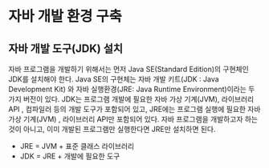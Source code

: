 # 자바 개발 환경 구축

## 자바 개발 도구(JDK) 설치

자바 프로그램을 개발하기 위해서는 먼저 Java SE(Standard Edition)의 구현체인 JDK를 설치해야 한다.
Java SE의 구현체는 자바 개발 키트(JDK : Java Development Kit) 와 자바 실행환경(JRE: Java Runtime Environment)이라는
두 가지 버전이 있다. JDK는 프로그램 개발에 필요한 자바 가상 기계(JVM), 라이브러리 API , 컴파일러 등의 개발 도구가 포함되어 있고,
JRE에는 프로그램 실행에 필요한 자바 가상 기계(JVM) , 라이브러리 API만 포함되어 있다. 자바 프로그램을 개발하고자 하는 것이 아니고,
이미 개발된 프로그램만 실행한다면 JRE만 설치하면 된다.
- JRE = JVM + 표준 클래스 라이브러리
- JDK = JRE + 개발에 필요한 도구 


